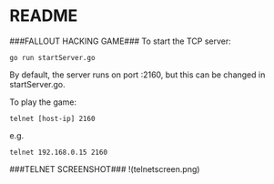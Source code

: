 # README #

###FALLOUT HACKING GAME###
To start the TCP server:

~~~~
go run startServer.go
~~~~

By default, the server runs on port :2160, but this can be changed in startServer.go.

To play the game:

~~~~
telnet [host-ip] 2160
~~~~

e.g.

~~~~
telnet 192.168.0.15 2160
~~~~

###TELNET SCREENSHOT###
!(telnetscreen.png)